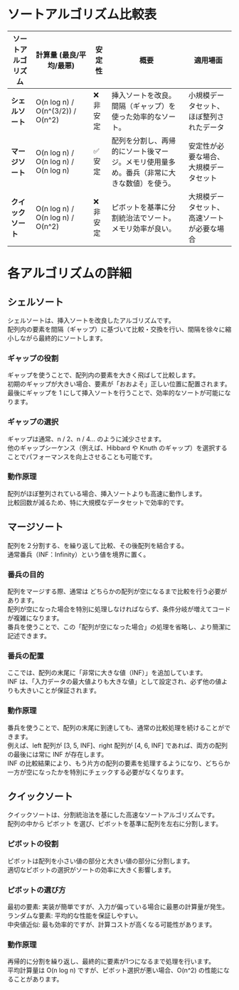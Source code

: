 # ソートアルゴリズム比較表

| ソートアルゴリズム | 計算量 (最良/平均/最悪)              | 安定性    | 概要                                                                                     | 適用場面                                   |
| ------------------ | ------------------------------------ | --------- | ---------------------------------------------------------------------------------------- | ------------------------------------------ |
| **シェルソート**   | O(n log n) / O(n^(3/2)) / O(n^2)     | ❌ 非安定 | 挿入ソートを改良。間隔（ギャップ）を使った効率的なソート。                               | 小規模データセット、ほぼ整列されたデータ   |
| **マージソート**   | O(n log n) / O(n log n) / O(n log n) | ✅ 安定   | 配列を分割し、再帰的にソート後マージ。メモリ使用量多め。番兵（非常に大きな数値）を使う。 | 安定性が必要な場合、大規模データセット     |
| **クイックソート** | O(n log n) / O(n log n) / O(n^2)     | ❌ 非安定 | ピボットを基準に分割統治法でソート。メモリ効率が良い。                                   | 大規模データセット、高速ソートが必要な場合 |

# 各アルゴリズムの詳細

## シェルソート

シェルソートは、挿入ソートを改良したアルゴリズムです。  
配列内の要素を間隔（ギャップ）に基づいて比較・交換を行い、間隔を徐々に縮小しながら最終的にソートします。

### ギャップの役割

ギャップを使うことで、配列内の要素を大きく飛ばして比較します。  
初期のギャップが大きい場合、要素が「おおよそ」正しい位置に配置されます。  
最後にギャップを 1 にして挿入ソートを行うことで、効率的なソートが可能になります。

### ギャップの選択

ギャップは通常、n / 2、n / 4... のように減少させます。  
他のギャップシーケンス（例えば、Hibbard や Knuth のギャップ）を選択することでパフォーマンスを向上させることも可能です。

### 動作原理

配列がほぼ整列されている場合、挿入ソートよりも高速に動作します。  
比較回数が減るため、特に大規模なデータセットで効率的です。

## マージソート

配列を２分割する、を繰り返して比較、その後配列を結合する。  
通常番兵（INF：Infinity）という値を境界に置く。

### 番兵の目的

配列をマージする際、通常は どちらかの配列が空になるまで比較を行う必要があります。  
配列が空になった場合を特別に処理しなければならず、条件分岐が増えてコードが複雑になります。  
番兵を使うことで、この「配列が空になった場合」の処理を省略し、より簡潔に記述できます。

### 番兵の配置

ここでは、配列の末尾に「非常に大きな値（INF）」を追加しています。  
INF は、「入力データの最大値よりも大きな値」として設定され、必ず他の値よりも大きいことが保証されます。

### 動作原理

番兵を使うことで、配列の末尾に到達しても、通常の比較処理を続けることができます。  
例えば、left 配列が [3, 5, INF]、right 配列が [4, 6, INF] であれば、両方の配列の最後には常に INF が存在します。  
INF の比較結果により、もう片方の配列の要素を処理するようになり、どちらか一方が空になったかを特別にチェックする必要がなくなります。

## クイックソート

クイックソートは、分割統治法を基にした高速なソートアルゴリズムです。  
配列の中から ピボット を選び、ピボットを基準に配列を左右に分割します。

### ピボットの役割

ピボットは配列を小さい値の部分と大きい値の部分に分割します。  
適切なピボットの選択がソートの効率に大きく影響します。

### ピボットの選び方

最初の要素: 実装が簡単ですが、入力が偏っている場合に最悪の計算量が発生。  
ランダムな要素: 平均的な性能を保証しやすい。  
中央値近似: 最も効率的ですが、計算コストが高くなる可能性があります。

### 動作原理

再帰的に分割を繰り返し、最終的に要素が1つになるまで処理を行います。  
平均計算量は O(n log n) ですが、ピボット選択が悪い場合、O(n^2) の性能になることがあります。
